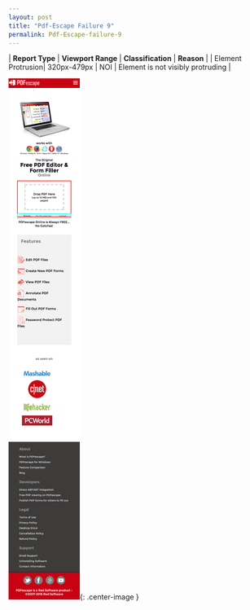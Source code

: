 ```yaml
---
layout: post
title: "Pdf-Escape Failure 9"
permalink: Pdf-Escape-failure-9
---
```

| **Report Type** | **Viewport Range** | **Classification** | **Reason** |
| Element Protrusion| 320px-479px | NOI | Element is not visibly protruding | 

![Screenshot of the fault](../assets/images/Pdf-Escape/fault9/overflow-Width399.png){: .center-image }